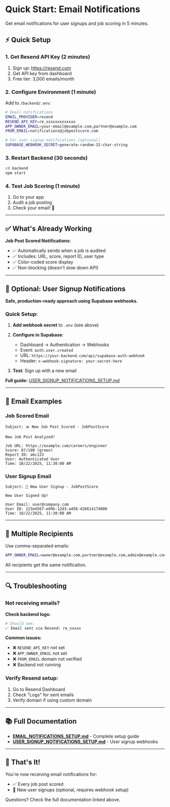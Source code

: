 # Quick Start: Email Notifications

Get email notifications for user signups and job scoring in 5 minutes.

## ⚡ Quick Setup

### 1. Get Resend API Key (2 minutes)

1. Sign up: https://resend.com
2. Get API key from dashboard
3. Free tier: 3,000 emails/month

### 2. Configure Environment (1 minute)

Add to `/backend/.env`:

```bash
# Email notifications
EMAIL_PROVIDER=resend
RESEND_API_KEY=re_xxxxxxxxxxxxx
APP_OWNER_EMAIL=your-email@example.com,partner@example.com
FROM_EMAIL=notifications@jobpostscore.com

# For user signup notifications (optional)
SUPABASE_WEBHOOK_SECRET=generate-random-32-char-string
```

### 3. Restart Backend (30 seconds)

```bash
cd backend
npm start
```

### 4. Test Job Scoring (1 minute)

1. Go to your app
2. Audit a job posting
3. Check your email! 📧

---

## ✅ What's Already Working

**Job Post Scored Notifications:**
- ✅ Automatically sends when a job is audited
- ✅ Includes: URL, score, report ID, user type
- ✅ Color-coded score display
- ✅ Non-blocking (doesn't slow down API)

---

## 🚧 Optional: User Signup Notifications

**Safe, production-ready approach using Supabase webhooks.**

### Quick Setup:

1. **Add webhook secret** to `.env` (see above)

2. **Configure in Supabase**:
   - Dashboard → Authentication → Webhooks
   - Event: `auth.user.created`
   - URL: `https://your-backend.com/api/supabase-auth-webhook`
   - Header: `x-webhook-signature: your-secret-here`

3. **Test**: Sign up with a new email

**Full guide:** [USER_SIGNUP_NOTIFICATIONS_SETUP.md](./USER_SIGNUP_NOTIFICATIONS_SETUP.md)

---

## 📧 Email Examples

### Job Scored Email

```
Subject: 📊 New Job Post Scored - JobPostScore

New Job Post Analyzed!

Job URL: https://example.com/careers/engineer
Score: 87/100 (green)
Report ID: abc123
User: Authenticated User
Time: 10/22/2025, 11:30:00 AM
```

### User Signup Email

```
Subject: 🎉 New User Signup - JobPostScore

New User Signed Up!

User Email: user@company.com
User ID: 123e4567-e89b-12d3-a456-426614174000
Time: 10/22/2025, 11:30:00 AM
```

---

## 🎯 Multiple Recipients

Use comma-separated emails:

```bash
APP_OWNER_EMAIL=owner@example.com,partner@example.com,admin@example.com
```

All recipients get the same notification.

---

## 🔍 Troubleshooting

### Not receiving emails?

**Check backend logs:**
```bash
# Should see:
✅ Email sent via Resend: re_xxxxx
```

**Common issues:**
- ❌ `RESEND_API_KEY` not set
- ❌ `APP_OWNER_EMAIL` not set
- ❌ `FROM_EMAIL` domain not verified
- ❌ Backend not running

### Verify Resend setup:

1. Go to Resend Dashboard
2. Check "Logs" for sent emails
3. Verify domain if using custom domain

---

## 📚 Full Documentation

- **[EMAIL_NOTIFICATIONS_SETUP.md](./EMAIL_NOTIFICATIONS_SETUP.md)** - Complete setup guide
- **[USER_SIGNUP_NOTIFICATIONS_SETUP.md](./USER_SIGNUP_NOTIFICATIONS_SETUP.md)** - User signup webhooks

---

## 🎉 That's It!

You're now receiving email notifications for:
- ✅ Every job post scored
- 🚧 New user signups (optional, requires webhook setup)

Questions? Check the full documentation linked above.
